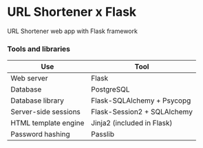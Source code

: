 # URL Shortener x Flask

URL Shortener web app with Flask framework

### Tools and libraries

| Use                  | Tool                          |
| -------------------- | ----------------------------- |
| Web server           | Flask                         |
| Database             | PostgreSQL                    |
| Database library     | Flask-SQLAlchemy + Psycopg    |
| Server-side sessions | Flask-Session2 + SQLAlchemy   |
| HTML template engine | Jinja2 (included in Flask)     |
| Password hashing     | Passlib                       |
